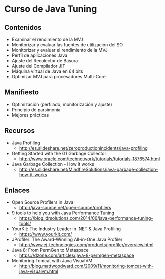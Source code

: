 # Curso de Java Tuning

## Contenidos

- Examinar el rendimiento de la MVJ
- Monitorizar y evaluar las fuentes de utilización del SO
- Monitorizar y evaluar el rendimiento de la MVJ
- Perfíl de aplicaciones Java
- Ajuste del Recolector de Basura
- Ajuste del Compilador JIT
- Máquina vírtual de Java en 64 bits
- Optimizar MVJ para procesadores Multi-Core

## Manifiesto

- Optimización (perfilado, monitorización y ajuste)
- Principio de parsimonia
- Mejores prácticas

## Recursos

- Java Profiling 
	- http://es.slideshare.net/zeroproductionincidents/java-profiling
- Getting Started with the G1 Garbage Collector
	- http://www.oracle.com/technetwork/tutorials/tutorials-1876574.html	
- Java Garbage Collection - How it works 
	- http://es.slideshare.net/MindfireSolutions/java-garbage-collection-how-it-works

## Enlaces

- Open Source Profilers in Java
	- http://java-source.net/open-source/profilers
- 9 tools to help you with Java Performance Tuning
	- https://blog.idrsolutions.com/2014/06/java-performance-tuning-tools/
- YourKit: The Industry Leader in .NET & Java Profiling
	- https://www.yourkit.com/
- JProfiler: The Award-Winning All-in-One Java Profiler
	- http://www.ej-technologies.com/products/jprofiler/overview.html
- Java 8: From PermGen to Metaspace 
	- https://dzone.com/articles/java-8-permgen-metaspace
- Monitoring Tomcat with Java VisualVM 
	- http://blog.mattwoodward.com/2009/11/monitoring-tomcat-with-java-visualvm.html
